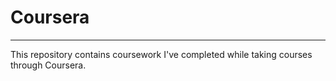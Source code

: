 # Coursera
---
This repository contains coursework I've completed while taking courses through Coursera.
